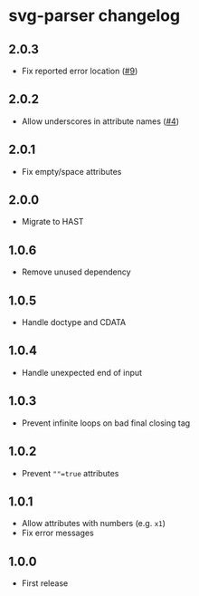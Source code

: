 # svg-parser changelog

## 2.0.3

* Fix reported error location ([#9](https://github.com/Rich-Harris/svg-parser/issues/9))

## 2.0.2

* Allow underscores in attribute names ([#4](https://github.com/Rich-Harris/svg-parser/issues/4))

## 2.0.1

* Fix empty/space attributes

## 2.0.0

* Migrate to HAST

## 1.0.6

* Remove unused dependency

## 1.0.5

* Handle doctype and CDATA

## 1.0.4

* Handle unexpected end of input

## 1.0.3

* Prevent infinite loops on bad final closing tag

## 1.0.2

* Prevent `""=true` attributes

## 1.0.1

* Allow attributes with numbers (e.g. `x1`)
* Fix error messages

## 1.0.0

* First release
